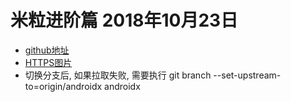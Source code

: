 # 米粒进阶篇 2018年10月23日
 - [github地址](https://github.com/Ximano/Mili-Advance)
 - [HTTPS图片](https://coupon.i-liaoning.com.cn:2300/giftcenter/logo/jifen.png)
 - 切换分支后, 如果拉取失败, 需要执行 git branch --set-upstream-to=origin/androidx  androidx